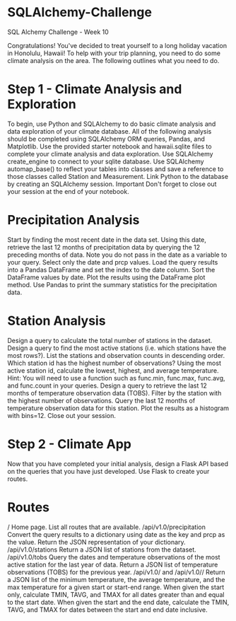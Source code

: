 # SQLAlchemy-Challenge
SQL Alchemy Challenge - Week 10

Congratulations! You've decided to treat yourself to a long holiday vacation in Honolulu, Hawaii! To help with your trip planning, you need to do some climate analysis on the area. The following outlines what you need to do.

# Step 1 - Climate Analysis and Exploration
To begin, use Python and SQLAlchemy to do basic climate analysis and data exploration of your climate database. All of the following analysis should be completed using SQLAlchemy ORM queries, Pandas, and Matplotlib.
Use the provided starter notebook and hawaii.sqlite files to complete your climate analysis and data exploration.
Use SQLAlchemy create_engine to connect to your sqlite database.
Use SQLAlchemy automap_base() to reflect your tables into classes and save a reference to those classes called Station and Measurement.
Link Python to the database by creating an SQLAlchemy session.
Important Don't forget to close out your session at the end of your notebook.

# Precipitation Analysis
Start by finding the most recent date in the data set.
Using this date, retrieve the last 12 months of precipitation data by querying the 12 preceding months of data. Note you do not pass in the date as a variable to your query.
Select only the date and prcp values.
Load the query results into a Pandas DataFrame and set the index to the date column.
Sort the DataFrame values by date.
Plot the results using the DataFrame plot method.
Use Pandas to print the summary statistics for the precipitation data.

# Station Analysis
Design a query to calculate the total number of stations in the dataset.
Design a query to find the most active stations (i.e. which stations have the most rows?).
  List the stations and observation counts in descending order.
  Which station id has the highest number of observations?
  Using the most active station id, calculate the lowest, highest, and average temperature.
  Hint: You will need to use a function such as func.min, func.max, func.avg, and func.count in your queries.
Design a query to retrieve the last 12 months of temperature observation data (TOBS).
  Filter by the station with the highest number of observations.
  Query the last 12 months of temperature observation data for this station.
  Plot the results as a histogram with bins=12.
Close out your session.


# Step 2 - Climate App
Now that you have completed your initial analysis, design a Flask API based on the queries that you have just developed.
Use Flask to create your routes.
# Routes
/
  Home page.
  List all routes that are available.
/api/v1.0/precipitation
  Convert the query results to a dictionary using date as the key and prcp as the value.
  Return the JSON representation of your dictionary.
/api/v1.0/stations
  Return a JSON list of stations from the dataset.
/api/v1.0/tobs
  Query the dates and temperature observations of the most active station for the last year of data.
  Return a JSON list of temperature observations (TOBS) for the previous year.
/api/v1.0/<start> and /api/v1.0/<start>/<end>
  Return a JSON list of the minimum temperature, the average temperature, and the max temperature for a given start or start-end range.
  When given the start only, calculate TMIN, TAVG, and TMAX for all dates greater than and equal to the start date.
  When given the start and the end date, calculate the TMIN, TAVG, and TMAX for dates between the start and end date inclusive.
